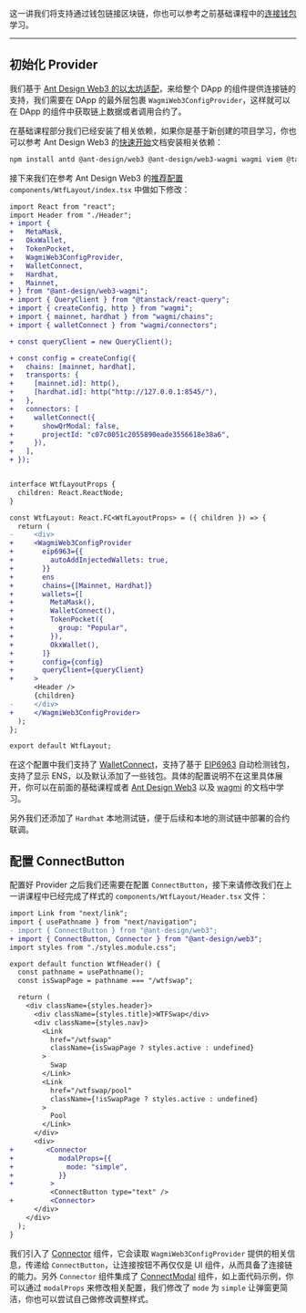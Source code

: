 这一讲我们将支持通过钱包链接区块链，你也可以参考之前基础课程中的[连接钱包](../03_ConnectWallet/)学习。

---

## 初始化 Provider

我们基于 [Ant Design Web3 的以太坊适配](https://web3.ant.design/components/ethereum-cn)，来给整个 DApp 的组件提供连接链的支持，我们需要在 DApp 的最外层包裹 `WagmiWeb3ConfigProvider`，这样就可以在 DApp 的组件中获取链上数据或者调用合约了。

在基础课程部分我们已经安装了相关依赖，如果你是基于新创建的项目学习，你也可以参考 Ant Design Web3 的[快速开始](https://web3.ant.design/guide/quick-start-cn)文档安装相关依赖：

```sh
npm install antd @ant-design/web3 @ant-design/web3-wagmi wagmi viem @tanstack/react-query --save
```

接下来我们在参考 Ant Design Web3 的[推荐配置](https://web3.ant.design/components/ethereum-cn#%E6%8E%A8%E8%8D%90%E9%85%8D%E7%BD%AE) `components/WtfLayout/index.tsx` 中做如下修改：

```diff
import React from "react";
import Header from "./Header";
+ import {
+   MetaMask,
+   OkxWallet,
+   TokenPocket,
+   WagmiWeb3ConfigProvider,
+   WalletConnect,
+   Hardhat,
+   Mainnet,
+ } from "@ant-design/web3-wagmi";
+ import { QueryClient } from "@tanstack/react-query";
+ import { createConfig, http } from "wagmi";
+ import { mainnet, hardhat } from "wagmi/chains";
+ import { walletConnect } from "wagmi/connectors";

+ const queryClient = new QueryClient();

+ const config = createConfig({
+   chains: [mainnet, hardhat],
+   transports: {
+     [mainnet.id]: http(),
+     [hardhat.id]: http("http://127.0.0.1:8545/"),
+   },
+   connectors: [
+     walletConnect({
+       showQrModal: false,
+       projectId: "c07c0051c2055890eade3556618e38a6",
+     }),
+   ],
+ });


interface WtfLayoutProps {
  children: React.ReactNode;
}

const WtfLayout: React.FC<WtfLayoutProps> = ({ children }) => {
  return (
-     <div>
+     <WagmiWeb3ConfigProvider
+       eip6963={{
+         autoAddInjectedWallets: true,
+       }}
+       ens
+       chains={[Mainnet, Hardhat]}
+       wallets={[
+         MetaMask(),
+         WalletConnect(),
+         TokenPocket({
+           group: "Popular",
+         }),
+         OkxWallet(),
+       ]}
+       config={config}
+       queryClient={queryClient}
+     >
      <Header />
      {children}
-     </div>
+     </WagmiWeb3ConfigProvider>
  );
};

export default WtfLayout;
```

在这个配置中我们支持了 [WalletConnect](../10_WalletConnect/readme.md)，支持了基于 [EIP6963](../09_EIP1193/) 自动检测钱包，支持了显示 ENS，以及默认添加了一些钱包。具体的配置说明不在这里具体展开，你可以在前面的基础课程或者 [Ant Design Web3](https://web3.ant.design/) 以及 [wagmi](https://wagmi.sh/) 的文档中学习。

另外我们还添加了 `Hardhat` 本地测试链，便于后续和本地的测试链中部署的合约联调。

## 配置 ConnectButton

配置好 Provider 之后我们还需要在配置 `ConnectButton`，接下来请修改我们在上一讲课程中已经完成了样式的 `components/WtfLayout/Header.tsx` 文件：

```diff
import Link from "next/link";
import { usePathname } from "next/navigation";
- import { ConnectButton } from "@ant-design/web3";
+ import { ConnectButton, Connector } from "@ant-design/web3";
import styles from "./styles.module.css";

export default function WtfHeader() {
  const pathname = usePathname();
  const isSwapPage = pathname === "/wtfswap";

  return (
    <div className={styles.header}>
      <div className={styles.title}>WTFSwap</div>
      <div className={styles.nav}>
        <Link
          href="/wtfswap"
          className={isSwapPage ? styles.active : undefined}
        >
          Swap
        </Link>
        <Link
          href="/wtfswap/pool"
          className={!isSwapPage ? styles.active : undefined}
        >
          Pool
        </Link>
      </div>
      <div>
+        <Connector
+           modalProps={{
+             mode: "simple",
+           }}
+         >
          <ConnectButton type="text" />
+         <Connector>
      </div>
    </div>
  );
}
```

我们引入了 [Connector](https://web3.ant.design/components/connector-cn) 组件，它会读取 `WagmiWeb3ConfigProvider` 提供的相关信息，传递给 `ConnectButton`，让连接按钮不再仅仅是 UI 组件，从而具备了连接链的能力。另外 `Connector` 组件集成了 [ConnectModal](https://web3.ant.design/components/connect-modal-cn) 组件，如上面代码示例，你可以通过 `modalProps` 来修改相关配置，我们修改了 `mode` 为 `simple` 让弹窗更简洁，你也可以尝试自己做修改调整样式。
